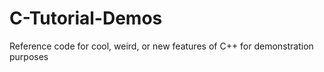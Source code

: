 # C-Tutorial-Demos
Reference code for cool, weird, or new features of C++ for demonstration purposes

